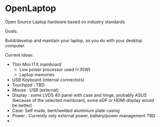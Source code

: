 # OpenLaptop
Open Source Laptop hardware based on industry standards

Goals:

Build/develop and maintain your laptop, as you do with your desktop computer.

Current ideas:

- Thin Mini ITX mainboard
  - Low power processor used (<35W)
  - Laptop memories
- USB Keyboard (internal connectors)
- Touchpad : TBD
- Mouse : USB (external)
- Display : some LVDS 40 panel with case and hinge, probably ASUS (because of the selected mainboard, some eDP or HDMI display would be better)
- Case: Self made, bent/welded aluminium plate casing
- Power : Currently only external power, battery/power management TBD
- 
